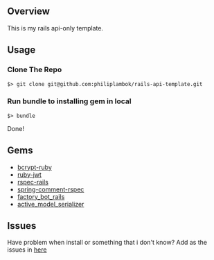 ## Overview 
This is my rails api-only template. 

## Usage 
### Clone The Repo 
```
$> git clone git@github.com:philiplambok/rails-api-template.git
```

### Run bundle to installing gem in local 
```
$> bundle 
```

Done!

## Gems
- [bcrypt-ruby](https://github.com/codahale/bcrypt-ruby)
- [ruby-jwt](https://github.com/jwt/ruby-jwt)
- [rspec-rails](https://github.com/rspec/rspec-rails)
- [spring-comment-rspec](https://github.com/jonleighton/spring-commands-rspec)
- [factory_bot_rails](https://github.com/thoughtbot/factory_bot_rails)
- [active_model_serializer](https://github.com/rails-api/active_model_serializers)

## Issues 
Have problem when install or something that i don't know? 
Add as the issues in [here](https://github.com/philiplambok/rails-api-template/issues)